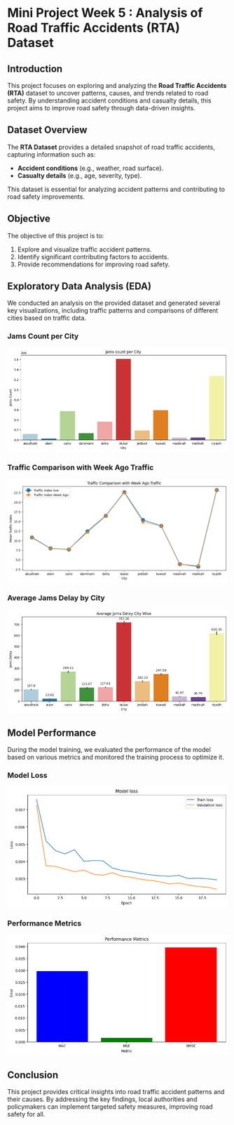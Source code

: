 # Mini Project Week 5  : Analysis of Road Traffic Accidents (RTA) Dataset

## Introduction
This project focuses on exploring and analyzing the **Road Traffic Accidents (RTA)** dataset to uncover patterns, causes, and trends related to road safety. By understanding accident conditions and casualty details, this project aims to improve road safety through data-driven insights.

## Dataset Overview
The **RTA Dataset** provides a detailed snapshot of road traffic accidents, capturing information such as:
- **Accident conditions** (e.g., weather, road surface).
- **Casualty details** (e.g., age, severity, type).
  
This dataset is essential for analyzing accident patterns and contributing to road safety improvements.

## Objective
The objective of this project is to:
1. Explore and visualize traffic accident patterns.
2. Identify significant contributing factors to accidents.
3. Provide recommendations for improving road safety.

## Exploratory Data Analysis (EDA)
We conducted an analysis on the provided dataset and generated several key visualizations, including traffic patterns and comparisons of different cities based on traffic data.

### Jams Count per City
![Jams Count per City](assets/1.png)

### Traffic Comparison with Week Ago Traffic
![Traffic Comparison](assets/2.png)

### Average Jams Delay by City
![Average Jams Delay](assets/3.png)

## Model Performance
During the model training, we evaluated the performance of the model based on various metrics and monitored the training process to optimize it.

### Model Loss
![Model Loss](assets/result-1.png)

### Performance Metrics
![Performance Metrics](assets/result-2.png)

## Conclusion
This project provides critical insights into road traffic accident patterns and their causes. By addressing the key findings, local authorities and policymakers can implement targeted safety measures, improving road safety for all.
